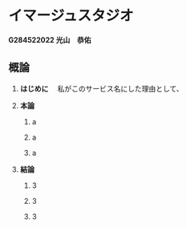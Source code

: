 # イマージュスタジオ

#### G284522022 光山　恭佑

## 概論

1. **はじめに**
　私がこのサービス名にした理由として、

2. **本論**

    1. a

    2. a

    3. a

3. **結論**

    1. 3

    2. 3

    3. 3